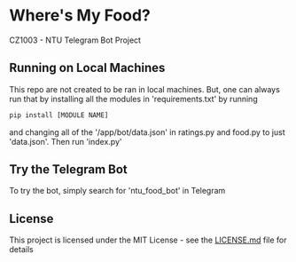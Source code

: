 # Where's My Food?

CZ1003 - NTU Telegram Bot Project

## Running on Local Machines

This repo are not created to be ran in local machines. But, one can always run that by installing all the modules in 'requirements.txt' by running 
```cmd
pip install [MODULE NAME]
```
and changing all of the '/app/bot/data.json' in ratings.py and food.py to just 'data.json'. Then run 'index.py'

## Try the Telegram Bot

To try the bot, simply search for 'ntu_food_bot' in Telegram

## License

This project is licensed under the MIT License - see the [LICENSE.md](LICENSE.md) file for details
